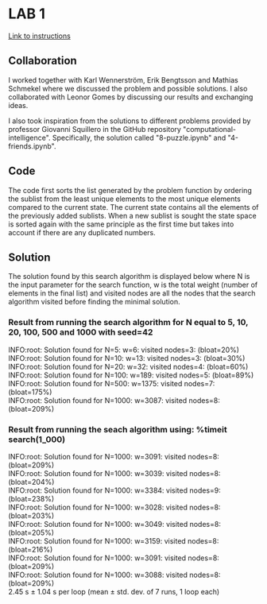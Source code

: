 # LAB 1
[Link to instructions](https://github.com/squillero/computational-intelligence/blob/master/2022-23/lab1_set-covering.ipynb)

## Collaboration
I worked together with Karl Wennerström, Erik Bengtsson and Mathias Schmekel where we discussed the problem and possible solutions. I also collaborated with Leonor Gomes by discussing our results and exchanging ideas.

I also took inspiration from the solutions to different problems provided by professor Giovanni Squillero in the GitHub repository "computational-intelligence". Specifically, the solution called "8-puzzle.ipynb" and "4-friends.ipynb".

## Code
The code first sorts the list generated by the problem function by ordering the sublist from the least unique elements to the most unique elements compared to the current state. The current state contains all the elements of the previously added sublists. When a new sublist is sought the state space is sorted again with the same principle as the first time but takes into account if there are any duplicated numbers.

## Solution
The solution found by this search algorithm is displayed below where N is the input parameter for the search function, w is the total weight (number of elements in the final list) and visited nodes are all the nodes that the search algorithm visited before finding the minimal solution. 

### Result from running the search algorithm for N equal to 5, 10, 20, 100, 500 and 1000 with seed=42
INFO:root: Solution found for N=5: w=6: visited nodes=3: (bloat=20%)<br />
INFO:root: Solution found for N=10: w=13: visited nodes=3: (bloat=30%)<br />
INFO:root: Solution found for N=20: w=32: visited nodes=4: (bloat=60%)<br />
INFO:root: Solution found for N=100: w=189: visited nodes=5: (bloat=89%)<br />
INFO:root: Solution found for N=500: w=1375: visited nodes=7: (bloat=175%)<br />
INFO:root: Solution found for N=1000: w=3087: visited nodes=8: (bloat=209%)<br />

### Result from running the seach algorithm using: %timeit search(1_000)
INFO:root: Solution found for N=1000: w=3091: visited nodes=8: (bloat=209%)<br />
INFO:root: Solution found for N=1000: w=3039: visited nodes=8: (bloat=204%)<br />
INFO:root: Solution found for N=1000: w=3384: visited nodes=9: (bloat=238%)<br />
INFO:root: Solution found for N=1000: w=3028: visited nodes=8: (bloat=203%)<br />
INFO:root: Solution found for N=1000: w=3049: visited nodes=8: (bloat=205%)<br />
INFO:root: Solution found for N=1000: w=3159: visited nodes=8: (bloat=216%)<br />
INFO:root: Solution found for N=1000: w=3091: visited nodes=8: (bloat=209%)<br />
INFO:root: Solution found for N=1000: w=3088: visited nodes=8: (bloat=209%)<br />
2.45 s ± 1.04 s per loop (mean ± std. dev. of 7 runs, 1 loop each)

